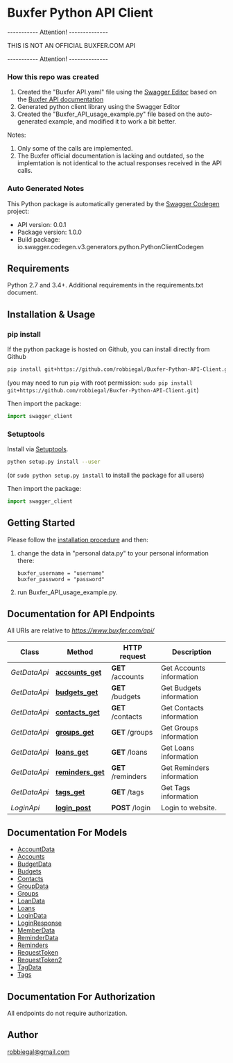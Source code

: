 # Buxfer Python API Client

-----------  Attention! --------------  

THIS IS NOT AN OFFICIAL BUXFER.COM API

----------- Attention! -------------- 

### How this repo was created
1. Created the "Buxfer API.yaml" file using the [Swagger Editor](https://editor.swagger.io/) based on the  [Buxfer API documentation](https://www.buxfer.com/help/api)
2. Generated python client library using the Swagger Editor
3. Created the "Buxfer_API_usage_example.py" file based on the auto-generated example, and modified it to work a bit better.


Notes:
1. Only some of the calls are implemented.
2. The Buxfer official documentation is lacking and outdated, so the implemtation is not identical to the actual responses received in the API calls.
	

### Auto Generated Notes

This Python package is automatically generated by the [Swagger Codegen](https://github.com/swagger-api/swagger-codegen) project:

- API version: 0.0.1
- Package version: 1.0.0
- Build package: io.swagger.codegen.v3.generators.python.PythonClientCodegen

## Requirements

Python 2.7 and 3.4+.
Additional requirements in the requirements.txt document.

## Installation & Usage

### pip install

If the python package is hosted on Github, you can install directly from Github

```sh
pip install git+https://github.com/robbiegal/Buxfer-Python-API-Client.git
```
(you may need to run `pip` with root permission: `sudo pip install git+https://github.com/robbiegal/Buxfer-Python-API-Client.git`)

Then import the package:
```python
import swagger_client 
```

### Setuptools

Install via [Setuptools](http://pypi.python.org/pypi/setuptools).

```sh
python setup.py install --user
```
(or `sudo python setup.py install` to install the package for all users)

Then import the package:
```python
import swagger_client
```

## Getting Started

Please follow the [installation procedure](#installation--usage) and then:

1. change the data in "personal data.py" to your personal information there:
	```
	buxfer_username = "username"
	buxfer_password = "password"
	```

2. run Buxfer_API_usage_example.py.


## Documentation for API Endpoints

All URIs are relative to *https://www.buxfer.com/api/*

Class | Method | HTTP request | Description
------------ | ------------- | ------------- | -------------
*GetDataApi* | [**accounts_get**](docs/GetDataApi.md#accounts_get) | **GET** /accounts | Get Accounts information
*GetDataApi* | [**budgets_get**](docs/GetDataApi.md#budgets_get) | **GET** /budgets | Get Budgets information
*GetDataApi* | [**contacts_get**](docs/GetDataApi.md#contacts_get) | **GET** /contacts | Get Contacts information
*GetDataApi* | [**groups_get**](docs/GetDataApi.md#groups_get) | **GET** /groups | Get Groups information
*GetDataApi* | [**loans_get**](docs/GetDataApi.md#loans_get) | **GET** /loans | Get Loans information
*GetDataApi* | [**reminders_get**](docs/GetDataApi.md#reminders_get) | **GET** /reminders | Get Reminders information
*GetDataApi* | [**tags_get**](docs/GetDataApi.md#tags_get) | **GET** /tags | Get Tags information
*LoginApi* | [**login_post**](docs/LoginApi.md#login_post) | **POST** /login | Login to website.

## Documentation For Models

 - [AccountData](docs/AccountData.md)
 - [Accounts](docs/Accounts.md)
 - [BudgetData](docs/BudgetData.md)
 - [Budgets](docs/Budgets.md)
 - [Contacts](docs/Contacts.md)
 - [GroupData](docs/GroupData.md)
 - [Groups](docs/Groups.md)
 - [LoanData](docs/LoanData.md)
 - [Loans](docs/Loans.md)
 - [LoginData](docs/LoginData.md)
 - [LoginResponse](docs/LoginResponse.md)
 - [MemberData](docs/MemberData.md)
 - [ReminderData](docs/ReminderData.md)
 - [Reminders](docs/Reminders.md)
 - [RequestToken](docs/RequestToken.md)
 - [RequestToken2](docs/RequestToken2.md)
 - [TagData](docs/TagData.md)
 - [Tags](docs/Tags.md)

## Documentation For Authorization

 All endpoints do not require authorization.


## Author

robbiegal@gmail.com
